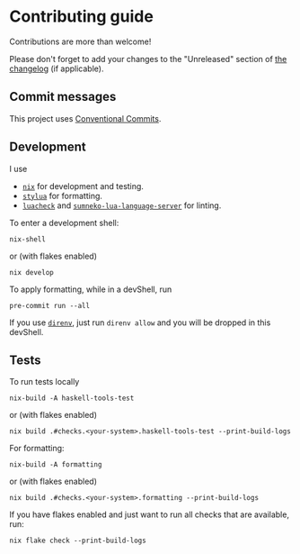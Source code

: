# Contributing guide

Contributions are more than welcome!

Please don't forget to add your changes to the "Unreleased" section of [the changelog](./CHANGELOG.md) (if applicable).

## Commit messages

This project uses [Conventional Commits](https://www.conventionalcommits.org/en/v1.0.0/).

## Development

I use

* [`nix`](https://nixos.org/download.html#download-nix) for development and testing.
* [`stylua`](https://github.com/JohnnyMorganz/StyLua) for formatting.
* [`luacheck`](https://github.com/mpeterv/luacheck) and [`sumneko-lua-language-server`](https://github.com/sumneko/lua-language-server/wiki/Diagnosis-Report#create-a-report) for linting.

To enter a development shell:

```console
nix-shell
```

or (with flakes enabled)

```console
nix develop
```

To apply formatting, while in a devShell, run

```console
pre-commit run --all
```

If you use [`direnv`](https://direnv.net/), just run `direnv allow` and you will be dropped in this devShell.

## Tests


To run tests locally

```console
nix-build -A haskell-tools-test
```

or (with flakes enabled)

```console
nix build .#checks.<your-system>.haskell-tools-test --print-build-logs
```

For formatting:

```console
nix-build -A formatting
```

or (with flakes enabled)

```console
nix build .#checks.<your-system>.formatting --print-build-logs
```

If you have flakes enabled and just want to run all checks that are available, run:

```console
nix flake check --print-build-logs
```

